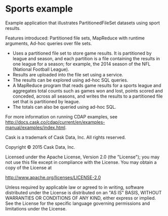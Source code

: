 # Sports example

Example application that illustrates PartitionedFileSet datasets using sport results.

Features introduced: Partitioned file sets, MapReduce with runtime arguments, Ad-hoc queries over file sets.

- Uses a partitioned file set to store game results. It is partitioned by league and season, and each partition
  is a file containing the results in one league for a season; for example, the 2014 season of the NFL
  (National Football League).
- Results are uploaded into the file set using a service.
- The results can be explored using ad-hoc SQL queries.
- A MapReduce program that reads game results for a sports league and
  aggregates total counts such as games won and lost, points scored and conceded, across all
  seasons, and writes the results to a partitioned file set that is partitioned by league.
- The totals can also be queried using ad-hoc SQL.

For more information on running CDAP examples, see
http://docs.cask.co/cdap/current/en/examples-manual/examples/index.html.

Cask is a trademark of Cask Data, Inc. All rights reserved.

Copyright © 2015 Cask Data, Inc.

Licensed under the Apache License, Version 2.0 (the "License"); you may not use this file
except in compliance with the License. You may obtain a copy of the License at

  http://www.apache.org/licenses/LICENSE-2.0

Unless required by applicable law or agreed to in writing, software distributed under the
License is distributed on an "AS IS" BASIS, WITHOUT WARRANTIES OR CONDITIONS OF ANY KIND,
either express or implied. See the License for the specific language governing permissions
and limitations under the License.
